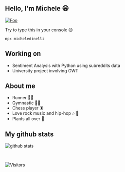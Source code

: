 
## <div style="align=center;">Hello, I'm Michele 😄</div>

[![Foo](https://img.shields.io/badge/-micheledinelli-blue?logo=Linkedin)](https://www.linkedin.com/in/michele-dinelli-080451214/)

Try to type this in your console 😉

```
npx micheledinelli
```

## Working on

- Sentiment Analysis with Python using subreddits data
- University project involving GWT

## About me 

- Runner 🏃‍♂️
- Gymnastic 🤸🏻
- Chess player ♜
- Love rock music and hip-hop 🎶 🎤
- Plants all over 🌱

## My github stats

![github stats](https://github-readme-stats.vercel.app/api?username=micheledinelli&show_icons=true&hide_border=true&&count_private=true&include_all_commits=true)

<br>

![Visitors](https://api.visitorbadge.io/api/VisitorHit?user=micheledinelli&repo=github-visitors-badge&countColor=%237B1E7A)
